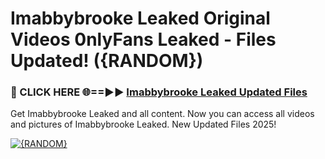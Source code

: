 # Imabbybrooke Leaked Original Videos 0nlyFans Leaked - Files Updated! ({RANDOM})

<h3>🔴 CLICK HERE 🌐==►► <a href="https://betterlinks.top/A2PfLJ" rel="nofollow">Imabbybrooke Leaked Updated Files</a></h3>

Get Imabbybrooke Leaked and all content. Now you can access all videos and pictures of Imabbybrooke Leaked. New Updated Files 2025!

[![{RANDOM}](https://i.imgur.com/ppqm5kG.gif)](https://betterlinks.top/A2PfLJ)